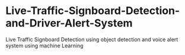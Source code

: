 # Live-Traffic-Signboard-Detection-and-Driver-Alert-System
Live Traffic Signboard Detection using object detection and voice alert system using machine Learning
